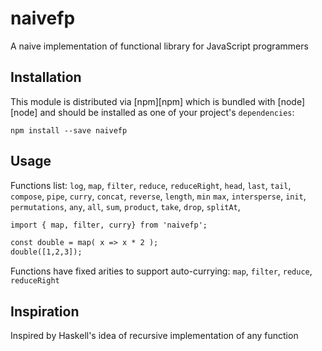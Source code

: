 # naivefp

A naive implementation of functional library for JavaScript programmers


## Installation

This module is distributed via [npm][npm] which is bundled with [node][node] and
should be installed as one of your project's `dependencies`:

```
npm install --save naivefp
```

## Usage
Functions list:
`log`, `map`, `filter`, `reduce`, `reduceRight`, `head`, `last`, `tail`,
`compose`, `pipe`, `curry`, `concat`, `reverse`, `length`, `min`  `max`,
`intersperse`, `init`, `permutations`, `any`, `all`, `sum`, `product`,
`take`,  `drop`, `splitAt`,


```html
import { map, filter, curry} from 'naivefp';

const double = map( x => x * 2 );
double([1,2,3]);

```


Functions have fixed arities to support auto-currying:
`map`, `filter`, `reduce`, `reduceRight`







## Inspiration
Inspired by Haskell's idea of recursive implementation of any function
